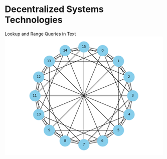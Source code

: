 # Decentralized Systems Technologies
Lookup and Range Queries in Text  
![Chord-32](/screenshots/Figure_1.png)
